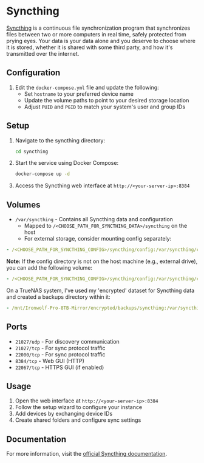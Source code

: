 # Syncthing

[Syncthing](https://syncthing.net/) is a continuous file synchronization program that synchronizes files between two or more computers in real time, safely protected from prying eyes. Your data is your data alone and you deserve to choose where it is stored, whether it is shared with some third party, and how it's transmitted over the internet.

## Configuration

1. Edit the `docker-compose.yml` file and update the following:
   - Set `hostname` to your preferred device name
   - Update the volume paths to point to your desired storage location
   - Adjust `PUID` and `PGID` to match your system's user and group IDs

## Setup

1. Navigate to the syncthing directory:

   ```bash
   cd syncthing
   ```

2. Start the service using Docker Compose:

   ```bash
   docker-compose up -d
   ```

3. Access the Syncthing web interface at `http://<your-server-ip>:8384`

## Volumes

- `/var/syncthing` - Contains all Syncthing data and configuration
  - Mapped to `/<CHOOSE_PATH_FOR_SYNCTHING_DATA>/syncthing` on the host
  - For external storage, consider mounting config separately:

```yaml
- /<CHOOSE_PATH_FOR_SYNCTHING_CONFIG>/syncthing/config:/var/syncthing/config
```

**Note:** If the config directory is not on the host machine (e.g., external drive), you can add the following volume:

```yaml
- /<CHOOSE_PATH_FOR_SYNCTHING_CONFIG>/syncthing/config:/var/syncthing/config
```

On a TrueNAS system, I've used my 'encrypted' dataset for Syncthing data and created a backups directory within it:

```yaml
- /mnt/Ironwolf-Pro-8TB-Mirror/encrypted/backups/syncthing:/var/syncthing
```

## Ports

- `21027/udp` - For discovery communication
- `21027/tcp` - For sync protocol traffic
- `22000/tcp` - For sync protocol traffic
- `8384/tcp` - Web GUI (HTTP)
- `22067/tcp` - HTTPS GUI (if enabled)

## Usage

1. Open the web interface at `http://<your-server-ip>:8384`
2. Follow the setup wizard to configure your instance
3. Add devices by exchanging device IDs
4. Create shared folders and configure sync settings

## Documentation

For more information, visit the [official Syncthing documentation](https://docs.syncthing.net/).